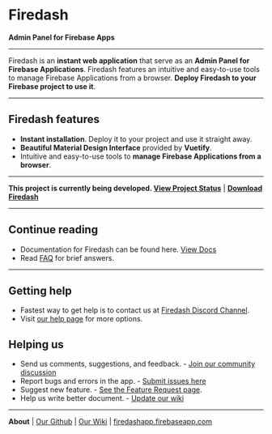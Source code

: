 # Firedash
**Admin Panel for Firebase Apps**

---

Firedash is an **instant web application** that serve as an **Admin Panel for Firebase Applications**. Firedash features an intuitive and easy-to-use tools to manage Firebase Applications from a browser. **Deploy Firedash to your Firebase project to use it**.

---

## Firedash features

- **Instant installation**. Deploy it to your project and use it straight away.
- **Beautiful Material Design Interface** provided by **Vuetify**.
- Intuitive and easy-to-use tools to **manage Firebase Applications from a browser**.

---

**This project is currently being developed. [View Project Status](https://github.com/nikahmadz/Firedash/wiki/project-status)** | 
**[Download Firedash](https://nikahmadz.github.io/Firedash/docs/#download)**

---

## Continue reading

- Documentation for Firedash can be found here. [View Docs](https://nikahmadz.github.io/Firedash/docs/)
- Read [FAQ](https://github.com/nikahmadz/Firedash/wiki/FAQ) for brief answers.

---

## Getting help

- Fastest way to get help is to contact us at [Firedash Discord Channel][discord].
- Visit [our help page](https://nikahmadz.github.io/Firedash/help/) for more options.

## Helping us

- Send us comments, suggestions, and feedback. - [Join our community discussion][discord]
- Report bugs and errors in the app. - [Submit issues here](https://github.com/nikahmadz/Firedash/issues)
- Suggest new feature. - [See the Feature Request page](https://github.com/nikahmadz/Firedash/wiki/Feature-Request).
- Help us write better document. - [Update our wiki][wiki]

---

**About** | [Our Github](https://github.com/nikahmadz/Firedash/) | [Our Wiki][wiki] | [firedashapp.firebaseapp.com](https://firedashapp.firebaseapp.com/)

[wiki]: https://github.com/nikahmadz/Firedash/wiki/
[discord]: https://discord.gg/Xk4DJHs
